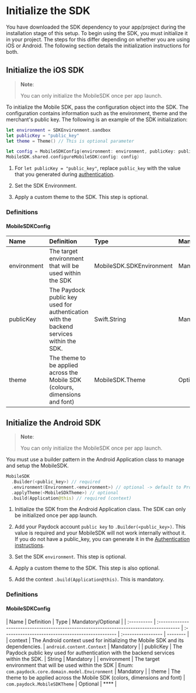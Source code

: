 # Initialize the SDK

You have downloaded the SDK dependency to your app/project during the installation stage of this setup. To begin using the SDK, you must initialize it in your project. The steps for this differ depending on whether you are using iOS or Android. The following section details the initialization instructions for both.

## Initialize the iOS SDK

> **Note**:
>
> You can only initialize the MobileSDK once per app launch.

To initialize the Mobile SDK, pass the configuration object into the SDK. The configuration contains information such as the environment, theme and the merchant's public key.
The following is an example of the SDK initialization:

```Swift
let environment = SDKEnvironment.sandbox
let publicKey = "public_key"
let theme = Theme() // This is optional parameter

let config = MobileSDKConfig(environment: environment, publicKey: publicKey, theme: theme)
MobileSDK.shared.configureMobileSDK(config: config)
```

1. For `let publicKey = "public_key"`, replace `public_key` with the value that you generated during [authentication](https://docs.paydock.com/#authentication).

2. Set the SDK Environment.

3. Apply a custom theme to the SDK. This step is optional.

### Definitions

#### MobileSDKConfig

| Name        | Definition                                                                               | Type                     | Mandatory/Optional |
| :---------- | :--------------------------------------------------------------------------------------- | :----------------------- | :----------------- |
| environment | The target environment that will be used within the SDK                                  | MobileSDK.SDKEnvironment | Mandatory          |
| publicKey   | The Paydock public key used for authentication with the backend services within the SDK. | Swift.String             | Mandatory          |
| theme       | The theme to be applied across the Mobile SDK (colours, dimensions and font)             | MobileSDK.Theme          | Optional           |

## Initialize the Android SDK

> **Note**:
>
> You can only initialize the MobileSDK once per app launch.

You must use a builder pattern in the Android Application class to manage and setup the MobileSDK.

```Kotlin
MobileSDK
  .Builder(<public_key>) // required
  .environment(Environment.<environment>) // optional -> default to Production
  .applyTheme(<MobileSDkTheme>) // optional
  .build(Application@this) // required (context)
```

1. Initialize the SDK from the Android Application class. The SDK can only be initialized once per app launch.

2. Add your Paydock account `public key` to `.Builder(<public_key>)`. This value is required and your MobileSDK will not work internally without it. If you do not have a public_key, you can generate it in the [Authentication instructions](https://docs.paydock.com/#authentication).

3. Set the SDK `environment`. This step is optional.

4. Apply a custom theme to the SDK. This step is also optional.

5. Add the context `.build(Application@this)`. This is mandatory.

### Definitions

#### MobileSDKConfig

| Name        | Definition                                                                               | Type                                              | Mandatory/Optional |
| :---------- | :--------------------------------------------------------------------------------------- | :------------------------------------------------ | :----------------- | -------- |
| context     | The Android context used for initializing the Mobile SDK and its dependencies.           | `android.content.Context`                         | Mandatory          |
| publicKey   | The Paydock public key used for authentication with the backend services within the SDK. | String                                            | Mandatory          |
| environment | The target environment that will be used within the SDK                                  | Enum: `com.paydock.core.domain.model.Environment` | Mandatory          |
| theme       | The theme to be applied across the Mobile SDK (colors, dimensions and font)              | `com.paydock.MobileSDKTheme`                      | Optional           | \*\*\*\* |
